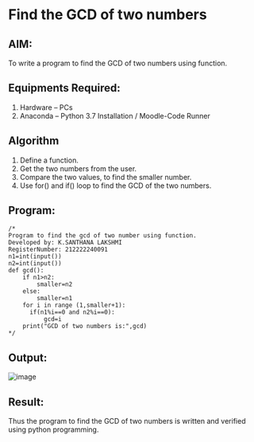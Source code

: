 # Find the GCD of two numbers

## AIM:
To write a program to find the GCD of two numbers using function.

## Equipments Required:
1. Hardware – PCs
2. Anaconda – Python 3.7 Installation / Moodle-Code Runner

## Algorithm
1. Define a function.
2. Get the two numbers from the user.
3. Compare the two values, to find the smaller number.
4. Use for() and if() loop to find the GCD of the two numbers.

## Program:
```
/*
Program to find the gcd of two number using function.
Developed by: K.SANTHANA LAKSHMI
RegisterNumber: 212222240091
n1=int(input())
n2=int(input())
def gcd():
    if n1>n2:
        smaller=n2
    else:
        smaller=n1
    for i in range (1,smaller+1):
      if(n1%i==0 and n2%i==0):
          gcd=i
    print("GCD of two numbers is:",gcd)
*/
```

## Output:
![image](https://github.com/santhanalakshmi04/GCD-of-two-numbers/assets/119475762/0144aa1b-1e68-4cfd-9a1d-8ae29927785e)



## Result:
Thus the program to find the GCD of two numbers is written and verified using python programming.
